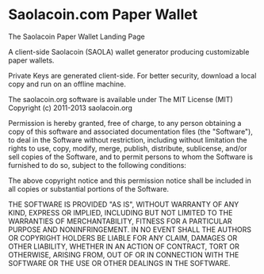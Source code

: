 # Saolacoin.com Paper Wallet

The Saolacoin Paper Wallet Landing Page

A client-side Saolacoin (SAOLA) wallet generator producing customizable paper wallets.

Private Keys are generated client-side. For better security, download a local copy and run on an offline machine. 

The saolacoin.org software is available under The MIT License (MIT) Copyright (c) 2011-2013 saolacoin.org

Permission is hereby granted, free of charge, to any person obtaining a copy of this software and associated documentation files (the "Software"), to deal in the Software without restriction, including without limitation the rights to use, copy, modify, merge, publish, distribute, sublicense, and/or sell copies of the Software, and to permit persons to whom the Software is furnished to do so, subject to the following conditions:

The above copyright notice and this permission notice shall be included in all copies or substantial portions of the Software.

THE SOFTWARE IS PROVIDED "AS IS", WITHOUT WARRANTY OF ANY KIND, EXPRESS OR IMPLIED, INCLUDING BUT NOT LIMITED TO THE WARRANTIES OF MERCHANTABILITY, FITNESS FOR A PARTICULAR PURPOSE AND NONINFRINGEMENT. IN NO EVENT SHALL THE AUTHORS OR COPYRIGHT HOLDERS BE LIABLE FOR ANY CLAIM, DAMAGES OR OTHER LIABILITY, WHETHER IN AN ACTION OF CONTRACT, TORT OR OTHERWISE, ARISING FROM, OUT OF OR IN CONNECTION WITH THE SOFTWARE OR THE USE OR OTHER DEALINGS IN THE SOFTWARE.

